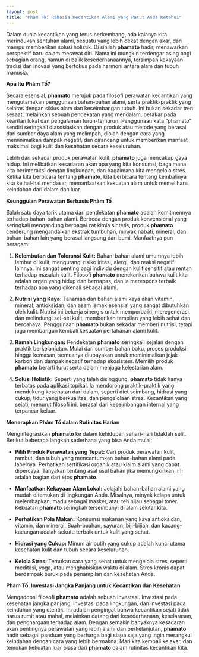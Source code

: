 ```yaml
---
layout: post
title: "Phàm Tố: Rahasia Kecantikan Alami yang Patut Anda Ketahui"
---
```


Dalam dunia kecantikan yang terus berkembang, ada kalanya kita merindukan sentuhan alami, sesuatu yang lebih dekat dengan akar, dan mampu memberikan solusi holistik. Di sinilah **phamato** hadir, menawarkan perspektif baru dalam merawat diri. Nama ini mungkin terdengar asing bagi sebagian orang, namun di balik kesederhanaannya, tersimpan kekayaan tradisi dan inovasi yang berfokus pada harmoni antara alam dan tubuh manusia.

**Apa Itu Phàm Tố?**

Secara esensial, **phamato** merujuk pada filosofi perawatan kecantikan yang mengutamakan penggunaan bahan-bahan alami, serta praktik-praktik yang selaras dengan siklus alam dan keseimbangan tubuh. Ini bukan sekadar tren sesaat, melainkan sebuah pendekatan yang mendalam, berakar pada kearifan lokal dan pengalaman turun-temurun. Penggunaan kata "phamato" sendiri seringkali diasosiasikan dengan produk atau metode yang berasal dari sumber daya alam yang melimpah, diolah dengan cara yang meminimalkan dampak negatif, dan dirancang untuk memberikan manfaat maksimal bagi kulit dan kesehatan secara keseluruhan.

Lebih dari sekadar produk perawatan kulit, **phamato** juga mencakup gaya hidup. Ini melibatkan kesadaran akan apa yang kita konsumsi, bagaimana kita berinteraksi dengan lingkungan, dan bagaimana kita mengelola stres. Ketika kita berbicara tentang **phamato**, kita berbicara tentang kembalinya kita ke hal-hal mendasar, memanfaatkan kekuatan alam untuk memelihara keindahan dari dalam dan luar.

**Keunggulan Perawatan Berbasis Phàm Tố**

Salah satu daya tarik utama dari pendekatan **phamato** adalah komitmennya terhadap bahan-bahan alami. Berbeda dengan produk konvensional yang seringkali mengandung berbagai zat kimia sintetis, produk **phamato** cenderung mengandalkan ekstrak tumbuhan, minyak nabati, mineral, dan bahan-bahan lain yang berasal langsung dari bumi. Manfaatnya pun beragam:

1.  **Kelembutan dan Toleransi Kulit:** Bahan-bahan alami umumnya lebih lembut di kulit, mengurangi risiko iritasi, alergi, dan reaksi negatif lainnya. Ini sangat penting bagi individu dengan kulit sensitif atau rentan terhadap masalah kulit. Filosofi **phamato** menekankan bahwa kulit kita adalah organ yang hidup dan bernapas, dan ia merespons terbaik terhadap apa yang dikenali sebagai alami.

2.  **Nutrisi yang Kaya:** Tanaman dan bahan alami kaya akan vitamin, mineral, antioksidan, dan asam lemak esensial yang sangat dibutuhkan oleh kulit. Nutrisi ini bekerja sinergis untuk memperbaiki, meregenerasi, dan melindungi sel-sel kulit, memberikan tampilan yang lebih sehat dan bercahaya. Penggunaan **phamato** bukan sekadar memberi nutrisi, tetapi juga membangun kembali kekuatan pertahanan alami kulit.

3.  **Ramah Lingkungan:** Pendekatan **phamato** seringkali sejalan dengan praktik berkelanjutan. Mulai dari sumber bahan baku, proses produksi, hingga kemasan, semuanya diupayakan untuk meminimalkan jejak karbon dan dampak negatif terhadap ekosistem. Memilih produk **phamato** berarti turut serta dalam menjaga kelestarian alam.

4.  **Solusi Holistik:** Seperti yang telah disinggung, **phamato** tidak hanya terbatas pada aplikasi topikal. Ia mendorong praktik-praktik yang mendukung kesehatan dari dalam, seperti diet seimbang, hidrasi yang cukup, tidur yang berkualitas, dan pengelolaan stres. Kecantikan yang sejati, menurut filosofi ini, berasal dari keseimbangan internal yang terpancar keluar.

**Menerapkan Phàm Tố dalam Rutinitas Harian**

Mengintegrasikan **phamato** ke dalam kehidupan sehari-hari tidaklah sulit. Berikut beberapa langkah sederhana yang bisa Anda mulai:

*   **Pilih Produk Perawatan yang Tepat:** Cari produk perawatan kulit, rambut, dan tubuh yang mencantumkan bahan-bahan alami pada labelnya. Perhatikan sertifikasi organik atau klaim alami yang dapat dipercaya. Tanyakan tentang asal usul bahan jika memungkinkan, ini adalah bagian dari etos **phamato**.

*   **Manfaatkan Kekayaan Alam Lokal:** Jelajahi bahan-bahan alami yang mudah ditemukan di lingkungan Anda. Misalnya, minyak kelapa untuk melembapkan, madu sebagai masker, atau teh hijau sebagai toner. Kekuatan **phamato** seringkali tersembunyi di alam sekitar kita.

*   **Perhatikan Pola Makan:** Konsumsi makanan yang kaya antioksidan, vitamin, dan mineral. Buah-buahan, sayuran, biji-bijian, dan kacang-kacangan adalah sekutu terbaik untuk kulit yang sehat.

*   **Hidrasi yang Cukup:** Minum air putih yang cukup adalah kunci utama kesehatan kulit dan tubuh secara keseluruhan.

*   **Kelola Stres:** Temukan cara yang sehat untuk mengelola stres, seperti meditasi, yoga, atau menghabiskan waktu di alam. Stres kronis dapat berdampak buruk pada penampilan dan kesehatan Anda.

**Phàm Tố: Investasi Jangka Panjang untuk Kecantikan dan Kesehatan**

Mengadopsi filosofi **phamato** adalah sebuah investasi. Investasi pada kesehatan jangka panjang, investasi pada lingkungan, dan investasi pada keindahan yang otentik. Ini adalah pengingat bahwa kecantikan sejati tidak harus rumit atau mahal, melainkan datang dari kesederhanaan, keselarasan, dan penghargaan terhadap alam. Dengan semakin banyaknya kesadaran akan pentingnya perawatan yang lebih alami dan berkelanjutan, **phamato** hadir sebagai panduan yang berharga bagi siapa saja yang ingin merangkul keindahan dengan cara yang lebih bermakna. Mari kita kembali ke akar, dan temukan kekuatan luar biasa dari **phamato** dalam rutinitas kecantikan kita.
